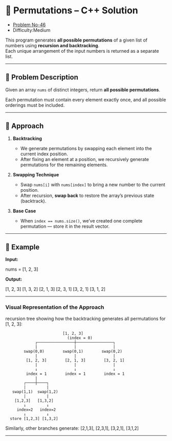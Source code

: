 # 🔁 Permutations – C++ Solution

- [Problem No-46](https://leetcode.com/problems/permutations/description/)
- Difficulty:Medium

This program generates **all possible permutations** of a given list of numbers using **recursion and backtracking**.  
Each unique arrangement of the input numbers is returned as a separate list.

---

## 📘 Problem Description

Given an array `nums` of distinct integers, return **all possible permutations**.

Each permutation must contain every element exactly once, and all possible orderings must be included.

---

## 🧠 Approach

1. **Backtracking**  
   - We generate permutations by swapping each element into the current index position.
   - After fixing an element at a position, we recursively generate permutations for the remaining elements.

2. **Swapping Technique**  
   - Swap `nums[i]` with `nums[index]` to bring a new number to the current position.
   - After recursion, **swap back** to restore the array’s previous state (backtrack).

3. **Base Case**  
   - When `index == nums.size()`, we’ve created one complete permutation — store it in the result vector.

---

## 🧩 Example

**Input:**

nums = [1, 2, 3]

**Output:**

[1, 2, 3] 
[1, 3, 2]
[2, 1, 3]
[2, 3, 1]
[3, 2, 1]
[3, 1, 2]

---

### Visual Representation of the Approach
recursion tree showing how the backtracking generates all permutations for [1, 2, 3]:
```
                         [1, 2, 3]
                           (index = 0)
             ┌────────────────┼────────────────┐
             |                |                |
        swap(0,0)        swap(0,1)        swap(0,2)
             |                |                |
         [1, 2, 3]        [2, 1, 3]        [3, 2, 1]
             |                |                |
             ↓                ↓                ↓
         index = 1        index = 1        index = 1
             |
        ┌────┼────┐
        |         |
   swap(1,1)  swap(1,2)
        |         |
    [1,2,3]   [1,3,2]
        ↓         ↓
     index=2   index=2
        ↓         ↓
  store [1,2,3] [1,3,2]

```
Similarly, other branches generate:
[2,1,3], [2,3,1], [3,2,1], [3,1,2]

---
